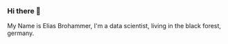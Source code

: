 ### Hi there 👋

My Name is Elias Brohammer, I'm a data scientist, living in the black forest, germany.
